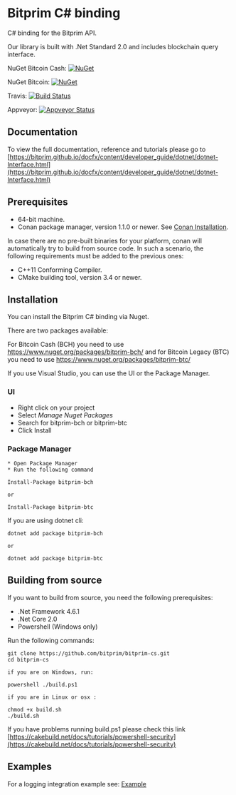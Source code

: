 # Bitprim C# binding

C# binding for the Bitprim API.

Our library is built with .Net Standard 2.0 and includes blockchain query interface. 

NuGet Bitcoin Cash:
[![NuGet](https://img.shields.io/nuget/v/bitprim-bch.svg)](https://www.nuget.org/packages/bitprim-bch)

NuGet Bitcoin:
[![NuGet](https://img.shields.io/nuget/v/bitprim-btc.svg)](https://www.nuget.org/packages/bitprim-btc)

Travis: [![Build Status](https://travis-ci.org/bitprim/bitprim-cs.svg?branch=dev)](https://travis-ci.org/bitprim/bitprim-cs)

Appveyor: [![Appveyor Status](https://ci.appveyor.com/api/projects/status/github/bitprim/bitprim-cs?branch=dev&svg=true)](https://ci.appveyor.com/project/bitprim/bitprim-cs?branch=dev)

[comment]: # (TODO Implement a test coverage badge)


## Documentation

To view the full documentation, reference and tutorials please go to [https://bitprim.github.io/docfx/content/developer_guide/dotnet/dotnet-Interface.html](https://bitprim.github.io/docfx/content/developer_guide/dotnet/dotnet-Interface.html)

## Prerequisites

* 64-bit machine.
* Conan package manager, version 1.1.0 or newer. See [Conan Installation](http://docs.conan.io/en/latest/installation.html#install-with-pip-recommended).

In case there are no pre-built binaries for your platform, conan will automatically try to build from source code. In such a scenario, the following requirements must be added to the previous ones:

* C++11 Conforming Compiler.
* CMake building tool, version 3.4 or newer.

## Installation

You can install the Bitprim C# binding via Nuget.

There are two packages available:

For Bitcoin Cash (BCH) you need to use  https://www.nuget.org/packages/bitprim-bch/ 
and for Bitcoin Legacy (BTC) you need to use https://www.nuget.org/packages/bitprim-btc/

If you use Visual Studio, you can use the UI or the Package Manager.

### UI

 * Right click on your project
 * Select *Manage Nuget Packages*
 * Search for bitprim-bch or bitprim-btc
 * Click Install

### Package Manager

    * Open Package Manager 
    * Run the following command

```
Install-Package bitprim-bch

or

Install-Package bitprim-btc
```

If you are using dotnet cli:

```
dotnet add package bitprim-bch

or

dotnet add package bitprim-btc
```

## Building from source

If you want to build from source, you need the following prerequisites:

* .Net Framework 4.6.1
* .Net Core 2.0
* Powershell (Windows only)

Run the following commands:

```
git clone https://github.com/bitprim/bitprim-cs.git
cd bitprim-cs

if you are on Windows, run:

powershell ./build.ps1

if you are in Linux or osx :

chmod +x build.sh
./build.sh

```

If you have problems running build.ps1 please check this link 
[https://cakebuild.net/docs/tutorials/powershell-security](https://cakebuild.net/docs/tutorials/powershell-security)


## Examples

For a logging integration example see: [Example](https://github.com/bitprim/bitprim-cs/tree/dev/bitprim.console)

